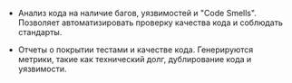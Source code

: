 -  Анализ кода на наличие багов, уязвимостей и "Code Smells". Позволяет автоматизировать проверку качества кода и соблюдать стандарты.
    
- Отчеты о покрытии тестами и качестве кода. Генерируются метрики, такие как технический долг, дублирование кода и уязвимости.